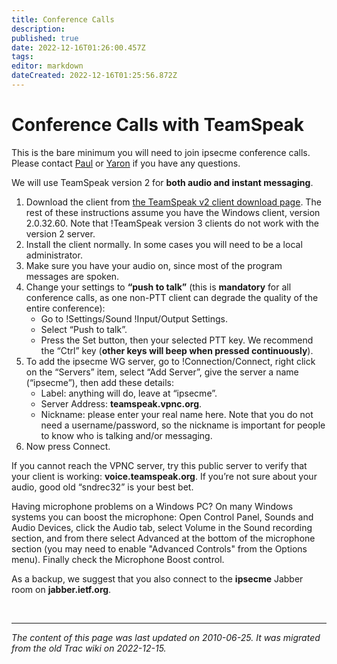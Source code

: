 ```yaml
---
title: Conference Calls
description: 
published: true
date: 2022-12-16T01:26:00.457Z
tags: 
editor: markdown
dateCreated: 2022-12-16T01:25:56.872Z
---
```


# Conference Calls with TeamSpeak 
This is the bare minimum you will need to join ipsecme conference calls. Please contact [Paul](paul.hoffman@vpnc.org) or [Yaron](yaronf@checkpoint.com) if you have any questions.

We will use TeamSpeak version 2 for **both audio and instant messaging**. 

 1. Download the client from  [the TeamSpeak v2 client download page](http://www.teamspeak.com/?page=downloads&archive=1). The rest of these instructions assume you have the Windows client, version 2.0.32.60. Note that !TeamSpeak version 3 clients do not work with the version 2 server.
 2. Install the client normally. In some cases you will need to be a local administrator.
 3. Make sure you have your audio on, since most of the program messages are spoken.
 4. Change your settings to **“push to talk”** (this is **mandatory** for all conference calls, as one non-PTT client can degrade the quality of the entire conference):
    * Go to !Settings/Sound !Input/Output Settings.
    * Select “Push to talk”.
    * Press the Set button, then your selected PTT key. We recommend the “Ctrl” key (**other keys will beep when pressed continuously**).
 5. To add the ipsecme WG server, go to !Connection/Connect, right click on the “Servers” item, select “Add Server”, give the server a name (“ipsecme”), then add these details:
    * Label: anything will do, leave at “ipsecme”.
    * Server Address: **teamspeak.vpnc.org**.
    * Nickname: please enter your real name here. Note that you do not need a username/password, so the nickname is important for people to know who is talking and/or messaging.
 6. Now press Connect.

If you cannot reach the VPNC server, try this public server to verify that your client is working: **voice.teamspeak.org**. If you’re not sure about your audio, good old “sndrec32” is your best bet.

Having microphone problems on a Windows PC? On many Windows systems you can boost the microphone: Open Control Panel, Sounds and Audio Devices, click the Audio tab, select Volume in the Sound recording section, and from there select Advanced at the bottom of the microphone section (you may need to enable "Advanced Controls" from the Options menu). Finally check the Microphone Boost control.

As a backup, we suggest that you also connect to the **ipsecme** Jabber room on **jabber.ietf.org**.


&nbsp;
&nbsp;
&nbsp;

---

*The content of this page was last updated on 2010-06-25. It was migrated from the old Trac wiki on 2022-12-15.*

